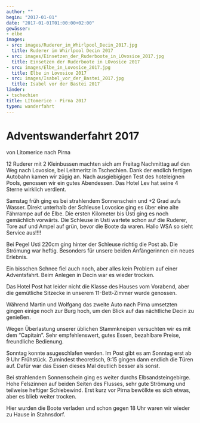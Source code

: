 ```yaml
---
author: ""
begin: "2017-01-01"
date: "2017-01-01T01:00:00+02:00"
gewässer: 
- elbe
images:
- src: images/Ruderer_im_Whirlpool_Decin_2017.jpg
  title: Ruderer im Whirlpool Decin 2017
- src: images/Einsetzen_der_Ruderboote_in_LOvosice_2017.jpg
  title: Einsetzen der Ruderboote in LOvosice 2017
- src: images/Elbe_in_Lovosice_2017.jpg
  title: Elbe in Lovosice 2017
- src: images/Isabel_vor_der_Bastei_2017.jpg
  title: Isabel vor der Bastei 2017
länder:
- tschechien
title: LItomerice - Pirna 2017
typen: wanderfahrt
---
```



# Adventswanderfahrt 2017


von Litomerice nach Pirna

12 Ruderer mit 2 Kleinbussen machten sich am Freitag Nachmittag auf den Weg nach Lovosice, bei Leitmeritz in Tschechien. Dank der endlich fertigen Autobahn kamen wir zügig an. Nach ausgiebigigen Test des hoteleignen Pools, genossen wir ein gutes Abendessen. Das Hotel Lev hat seine 4 Sterne wirklich verdient.

Samstag früh ging es bei strahlendem Sonnenschein und +2 Grad aufs Wasser. Direkt unterhalb der Schleuse Lovosice ging es über eine alte Fährrampe auf de Elbe. Die ersten Kilometer bis Usti ging es noch gemächlich vorwärts. Die Schleuse in Usti wartete schon auf die Ruderer, Tore auf und Ampel auf grün, bevor die Boote da waren. Hallo WSA so sieht Service aus!!!!

Bei Pegel Usti 220cm ging hinter der Schleuse richtig die Post ab. Die Strömung war heftig. Besonders für unsere beiden Anfängerinnen ein neues Erlebnis.

Ein bisschen Schnee fiel auch noch, aber alles kein Problem auf einer Adventsfahrt. Beim Anlegen in Decin war es wieder trocken.

Das Hotel Post hat leider nicht die Klasse des Hauses vom Vorabend, aber die gemütliche Sitzecke in unserem 11-Bett-Zimmer wurde genossen.

Während Martin und Wolfgang das zweite Auto nach Pirna umsetzten gingen einige noch zur Burg hoch, um den Blick auf das nächtliche Decin zu genießen.

Wegen Überlastung unserer üblichen Stammkneipen versuchten wir es mit dem “Capitain”. Sehr empfehlenswert, gutes Essen, bezahlbare Preise, freundliche Bedienung.

Sonntag konnte asugeschlafen werden. Im Post gibt es am Sonntag erst ab 9 Uhr Frühstück. Zumindest theoretisch, 9:15 gingen dann endlich die Türen auf. Dafür war das Essen dieses Mal deutlich besser als sonst.

Bei strahlendem Sonnenschein ging es weiter durchs Elbsandsteingebirge. Hohe Felszinnen auf beiden Seiten des Flusses, sehr gute Strömung und teilweise heftiger Schiebewind. Erst kurz vor Pirna bewölkte es sich etwas, aber es blieb weiter trocken.

Hier wurden die Boote verladen und schon gegen 18 Uhr waren wir wieder zu Hause in Stahnsdorf.
